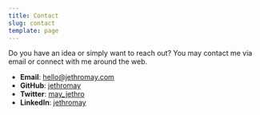 ```yaml
---
title: Contact
slug: contact
template: page
---
```


Do you have an idea or simply want to reach out? You may contact me via email or connect with me around the web.    
- **Email**: [hello@jethromay.com](mailto:hello@jethromay.com)
- **GitHub**: [jethromay](https://github.com/jethromay)
- **Twitter**: [may_jethro](https://twitter.com/may_jethro)
- **LinkedIn**: [jethromay](https://www.linkedin.com/in/jethromay/)